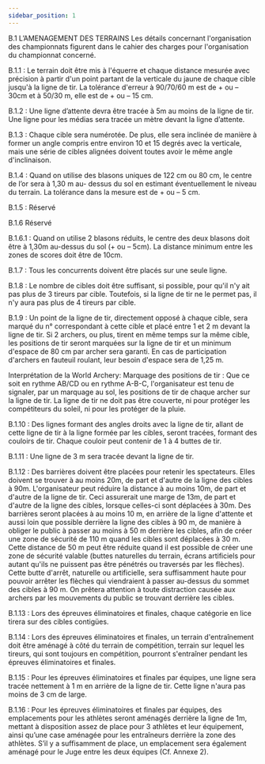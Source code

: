 ```yaml
---
sidebar_position: 1
---
```


B.1 L’AMENAGEMENT DES TERRAINS
Les détails concernant l'organisation des championnats figurent dans le cahier des charges pour
l'organisation du championnat concerné.

B.1.1 : Le terrain doit être mis à l'équerre et chaque distance mesurée avec précision à partir d'un point
partant de la verticale du jaune de chaque cible jusqu'à la ligne de tir. La tolérance d'erreur à 90/70/60
m est de + ou – 30cm et à 50/30 m, elle est de + ou – 15 cm.

B.1.2 : Une ligne d’attente devra être tracée à 5m au moins de la ligne de tir. Une ligne pour les médias
sera tracée un mètre devant la ligne d’attente.

B.1.3 : Chaque cible sera numérotée. De plus, elle sera inclinée de manière à former un angle compris
entre environ 10 et 15 degrés avec la verticale, mais une série de cibles alignées doivent toutes avoir le
même angle d'inclinaison.

B.1.4 : Quand on utilise des blasons uniques de 122 cm ou 80 cm, le centre de l’or sera à 1,30 m au-
dessus du sol en estimant éventuellement le niveau du terrain. La tolérance dans la mesure est de + ou –
5 cm.

B.1.5 : Réservé

B.1.6 Réservé

B.1.6.1 : Quand on utilise 2 blasons réduits, le centre des deux blasons doit être à 1,30m au-dessus du sol
(+ ou – 5cm). La distance minimum entre les zones de scores doit être de 10cm.

B.1.7 : Tous les concurrents doivent être placés sur une seule ligne.

B.1.8 : Le nombre de cibles doit être suffisant, si possible, pour qu'il n'y ait pas plus de 3 tireurs par cible.
Toutefois, si la ligne de tir ne le permet pas, il n'y aura pas plus de 4 tireurs par cible.

B.1.9 : Un point de la ligne de tir, directement opposé à chaque cible, sera marqué du n° correspondant à
cette cible et placé entre 1 et 2 m devant la ligne de tir. Si 2 archers, ou plus, tirent en même temps sur la
même cible, les positions de tir seront marquées sur la ligne de tir et un minimum d'espace de 80 cm par
archer sera garanti. En cas de participation d'archers en fauteuil roulant, leur besoin d'espace sera de 1,25
m.

Interprétation de la World Archery:
Marquage des positions de tir :
Que ce soit en rythme AB/CD ou en rythme A-B-C, l'organisateur est tenu de signaler, par un marquage
au sol, les positions de tir de chaque archer sur la ligne de tir.
La ligne de tir ne doit pas être couverte, ni pour protéger les compétiteurs du soleil, ni pour les protéger
de la pluie.

B.1.10 : Des lignes formant des angles droits avec la ligne de tir, allant de cette ligne de tir à la ligne formée
par les cibles, seront tracées, formant des couloirs de tir. Chaque couloir peut contenir de 1 à 4 buttes de
tir.

B.1.11 : Une ligne de 3 m sera tracée devant la ligne de tir.

B.1.12 : Des barrières doivent être placées pour retenir les spectateurs. Elles doivent se trouver à au moins
20m, de part et d'autre de la ligne des cibles à 90m. L'organisateur peut réduire la distance à au moins
10m, de part et d'autre de la ligne de tir. Ceci assurerait une marge de 13m, de part et d'autre de la ligne
des cibles, lorsque celles-ci sont déplacées à 30m.
Des barrières seront placées à au moins 10 m, en arrière de la ligne d'attente et aussi loin que possible
derrière la ligne des cibles à 90 m, de manière à obliger le public à passer au moins à 50 m derrière les
cibles, afin de créer une zone de sécurité de 110 m quand les cibles sont déplacées à 30 m. Cette distance
de 50 m peut être réduite quand il est possible de créer une zone de sécurité valable (buttes naturelles du
terrain, écrans artificiels pour autant qu'ils ne puissent pas être pénétrés ou traversés par les flèches).
Cette butte d'arrêt, naturelle ou artificielle, sera suffisamment haute pour pouvoir arrêter les flèches qui
viendraient à passer au-dessus du sommet des cibles à 90 m. On prêtera attention à toute distraction
causée aux archers par les mouvements du public se trouvant derrière les cibles.

B.1.13 : Lors des épreuves éliminatoires et finales, chaque catégorie en lice tirera sur des cibles contigües.

B.1.14 : Lors des épreuves éliminatoires et finales, un terrain d'entraînement doit être aménagé à côté du
terrain de compétition, terrain sur lequel les tireurs, qui sont toujours en compétition, pourront s'entraîner
pendant les épreuves éliminatoires et finales.

B.1.15 : Pour les épreuves éliminatoires et finales par équipes, une ligne sera tracée nettement à 1 m en
arrière de la ligne de tir. Cette ligne n'aura pas moins de 3 cm de large.

B.1.16 : Pour les épreuves éliminatoires et finales par équipes, des emplacements pour les athlètes seront
aménagés derrière la ligne de 1m, mettant à disposition assez de place pour 3 athlètes et leur équipement,
ainsi qu’une case aménagée pour les entraîneurs derrière la zone des athlètes. S’il y a suffisamment de
place, un emplacement sera également aménagé pour le Juge entre les deux équipes (Cf. Annexe 2).
